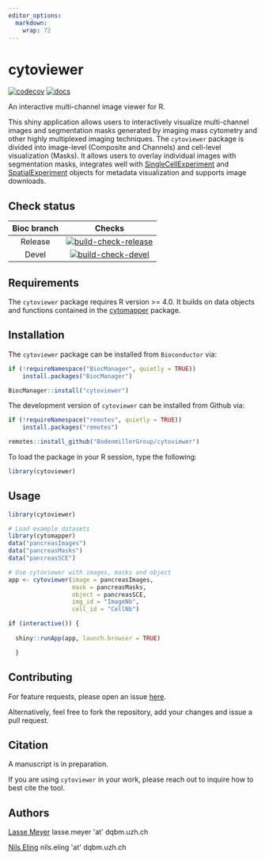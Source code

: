 ```yaml
---
editor_options: 
  markdown: 
    wrap: 72
---
```


# cytoviewer

<!-- badges: start -->

[![codecov](https://codecov.io/gh/BodenmillerGroup/cytoviewer/branch/devel/graph/badge.svg)](https://app.codecov.io/gh/BodenmillerGroup/cytoviewer/tree/devel)
[![docs](https://github.com/BodenmillerGroup/cytoviewer/actions/workflows/docs.yml/badge.svg)](https://github.com/BodenmillerGroup/cytoviewer/actions/workflows/docs.yml)

<!-- badges: end -->

An interactive multi-channel image viewer for R.

This shiny application allows users to interactively visualize
multi-channel images and segmentation masks generated by imaging mass
cytometry and other highly multiplexed imaging techniques. The
`cytoviewer` package is divided into image-level (Composite and
Channels) and cell-level visualization (Masks). It allows users 
to overlay individual images with segmentation masks, integrates well 
with [SingleCellExperiment](https://bioconductor.org/packages/release/bioc/html/SingleCellExperiment.html)
and [SpatialExperiment](https://bioconductor.org/packages/release/bioc/html/SingleCellExperiment.html)
objects for metadata visualization and supports image downloads.

## Check status

| Bioc branch |                                                                                                     Checks                                                                                                      |
|:------------------------------------------:|:--------------------------:|
|   Release   | [![build-check-release](https://github.com/BodenmillerGroup/cytoviewer/workflows/build-checks-release/badge.svg)](https://github.com/BodenmillerGroup/cytoviewer/actions?query=workflow%3Abuild-checks-release) |
|    Devel    |    [![build-check-devel](https://github.com/BodenmillerGroup/cytoviewer/workflows/build-checks-devel/badge.svg)](https://github.com/BodenmillerGroup/cytoviewer/actions?query=workflow%3Abuild-checks-devel)    |

## Requirements

The `cytoviewer` package requires R version \>= 4.0. It builds on data
objects and functions contained in the
[cytomapper](https://bioconductor.org/packages/release/bioc/html/cytomapper.html)
package.

## Installation

The `cytoviewer` package can be installed from `Bioconductor` via:

``` r
if (!requireNamespace("BiocManager", quietly = TRUE))
    install.packages("BiocManager")

BiocManager::install("cytoviewer")
```

The development version of `cytoviewer` can be installed from Github
via:

``` r
if (!requireNamespace("remotes", quietly = TRUE))
    install.packages("remotes")

remotes::install_github("BodenmillerGroup/cytoviewer")
```

To load the package in your R session, type the following:

``` r
library(cytoviewer)
```

## Usage

``` r
library(cytoviewer)

# Load example datasets 
library(cytomapper)
data("pancreasImages")
data("pancreasMasks")
data("pancreasSCE")

# Use cytoviewer with images, masks and object
app <- cytoviewer(image = pancreasImages, 
                  mask = pancreasMasks, 
                  object = pancreasSCE, 
                  img_id = "ImageNb", 
                  cell_id = "CellNb")

if (interactive()) {
  
  shiny::runApp(app, launch.browser = TRUE)

  }
```

## Contributing

For feature requests, please open an issue
[here](https://github.com/BodenmillerGroup/cytoviewer/issues).

Alternatively, feel free to fork the repository, add your changes and
issue a pull request.

## Citation

A manuscript is in preparation.

If you are using `cytoviewer` in your work, please reach out to inquire
how to best cite the tool.

## Authors

[Lasse Meyer](https://github.com/lassedochreden) lasse.meyer 'at'
dqbm.uzh.ch

[Nils Eling](https://github.com/nilseling) nils.eling 'at' dqbm.uzh.ch
